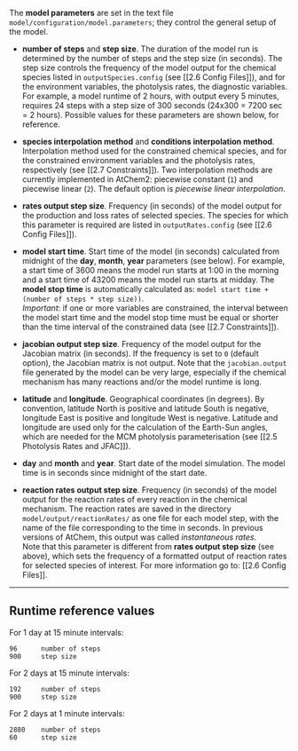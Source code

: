 The **model parameters** are set in the text file `model/configuration/model.parameters`; they control the general setup of the model.

- **number of steps** and **step size**. The duration of the model run is determined by the number of steps and the step size (in seconds). The step size controls the frequency of the model output for the chemical species listed in `outputSpecies.config` (see [[2.6 Config Files]]), and for the environment variables, the photolysis rates, the diagnostic variables.  
For example, a model runtime of 2 hours, with output every 5 minutes, requires 24 steps with a step size of 300 seconds (24x300 = 7200 sec = 2 hours). Possible values for these parameters are shown below, for reference.

- **species interpolation method** and **conditions interpolation method**. Interpolation method used for the constrained chemical species, and for the constrained environment variables and the photolysis rates, respectively (see [[2.7 Constraints]]). Two interpolation methods are currently implemented in AtChem2: piecewise constant (`1`) and piecewise linear (`2`). The default option is _piecewise linear interpolation_.

- **rates output step size**. Frequency (in seconds) of the model output for the production and loss rates of selected species. The species for which this parameter is required are listed in `outputRates.config` (see [[2.6 Config Files]]).

- **model start time**. Start time of the model (in seconds) calculated from midnight of the **day**, **month**, **year** parameters (see below). For example, a start time of 3600 means the model run starts at 1:00 in the morning and a start time of 43200 means the model run starts at midday. The **model stop time** is automatically calculated as: `model start time + (number of steps * step size))`.  
_Important_: if one or more variables are constrained, the interval between the model start time and the model stop time must be equal or shorter than the time interval of the constrained data (see [[2.7 Constraints]]).

- **jacobian output step size**. Frequency of the model output for the Jacobian matrix (in seconds). If the frequency is set to `0` (default option), the Jacobian matrix is not output. Note that the `jacobian.output` file generated by the model can be very large, especially if the chemical mechanism has many reactions and/or the model runtime is long.

- **latitude** and **longitude**. Geographical coordinates (in degrees). By convention, latitude North is positive and latitude South is negative, longitude East is positive and longitude West is negative. Latitude and longitude are used only for the calculation of the Earth-Sun angles, which are needed for the MCM photolysis parameterisation (see [[2.5 Photolysis Rates and JFAC]]).

- **day** and **month** and **year**. Start date of the model simulation. The model time is in seconds since midnight of the start date.

- **reaction rates output step size**. Frequency (in seconds) of the model output for the reaction rates of every reaction in the chemical mechanism. The reaction rates are saved in the directory `model/output/reactionRates/` as one file for each model step, with the name of the file corresponding to the time in seconds. In previous versions of AtChem, this output was called _instantaneous rates_.  
Note that this parameter is different from **rates output step size** (see above), which sets the frequency of a formatted output of reaction rates for selected species of interest. For more information go to: [[2.6 Config Files]].


***


## Runtime reference values

For 1 day at 15 minute intervals:

    96      number of steps
    900     step size

For 2 days at 15 minute intervals:

    192     number of steps
    900     step size

For 2 days at 1 minute intervals:

    2880    number of steps
    60      step size
